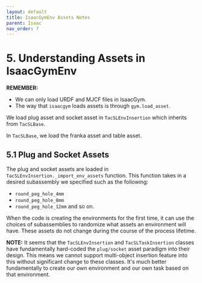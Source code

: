 ```yaml
---
layout: default
title: IsaacGymEnv Assets Notes
parent: Isaac
nav_order: 7
---
```


# 5. Understanding Assets in IsaacGymEnv

**REMEMBER:**
- We can only load URDF and MJCF files in IsaacGym.
- The way that `isaacgym` loads assets is through `gym.load_asset`. 

We load plug asset and socket asset in `TacSLEnvInsertion` which inherits from `TacSLBase`.

In `TacSLBase`, we load the franka asset and table asset.

## 5.1 Plug and Socket Assets

The plug and socket assets are loaded in `TacSLEnvInsertion._import_env_assets` function. This function takes in a desired subassembly we specified such as the following:
- `round_peg_hole_4mm`
- `round_peg_hole_8mm`
- `round_peg_hole_12mm`
and so on.

When the code is creating the environments for the first time, it can use the choices of subassemblies to randomize what assets an environment will have. These assets do not change during the course of the process lifetime.

**NOTE:** It seems that the `TacSLEnvInsertion` and `TacSLTaskInsertion` classes have fundamentally hard-coded the `plug/socket` asset paradigm into their design. This means we cannot support multi-object insertion feature into this without significant change to these classes. It's much better fundamentally to create our own environment and our own task based on that environment. 

